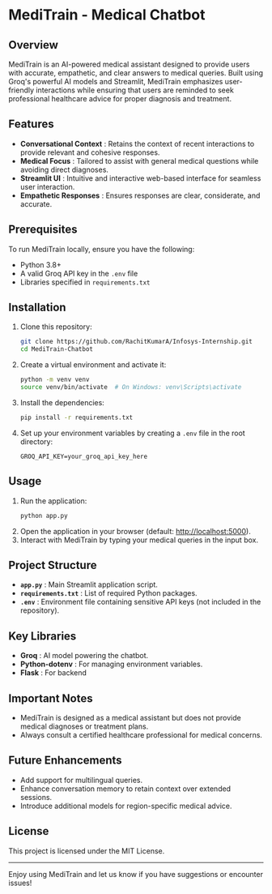 # MediTrain - Medical Chatbot

## Overview

MediTrain is an AI-powered medical assistant designed to provide users with accurate, empathetic, and clear answers to medical queries. Built using Groq's powerful AI models and Streamlit, MediTrain emphasizes user-friendly interactions while ensuring that users are reminded to seek professional healthcare advice for proper diagnosis and treatment.

## Features

* **Conversational Context** : Retains the context of recent interactions to provide relevant and cohesive responses.
* **Medical Focus** : Tailored to assist with general medical questions while avoiding direct diagnoses.
* **Streamlit UI** : Intuitive and interactive web-based interface for seamless user interaction.
* **Empathetic Responses** : Ensures responses are clear, considerate, and accurate.

## Prerequisites

To run MediTrain locally, ensure you have the following:

* Python 3.8+
* A valid Groq API key in the `.env` file
* Libraries specified in `requirements.txt`

## Installation

1. Clone this repository:
   ```bash
   git clone https://github.com/RachitKumarA/Infosys-Internship.git
   cd MediTrain-Chatbot
   ```
2. Create a virtual environment and activate it:
   ```bash
   python -m venv venv
   source venv/bin/activate  # On Windows: venv\Scripts\activate
   ```
3. Install the dependencies:
   ```bash
   pip install -r requirements.txt
   ```
4. Set up your environment variables by creating a `.env` file in the root directory:
   ```env
   GROQ_API_KEY=your_groq_api_key_here
   ```

## Usage

1. Run the application:
   ```bash
   python app.py
   ```
2. Open the application in your browser (default: [http://localhost:5000](http://localhost:5000/)).
3. Interact with MediTrain by typing your medical queries in the input box.

## Project Structure

* **`app.py`** : Main Streamlit application script.
* **`requirements.txt`** : List of required Python packages.
* **`.env`** : Environment file containing sensitive API keys (not included in the repository).

## Key Libraries

* **Groq** : AI model powering the chatbot.
* **Python-dotenv** : For managing environment variables.
* **Flask** : For backend

## Important Notes

* MediTrain is designed as a medical assistant but does not provide medical diagnoses or treatment plans.
* Always consult a certified healthcare professional for medical concerns.

## Future Enhancements

* Add support for multilingual queries.
* Enhance conversation memory to retain context over extended sessions.
* Introduce additional models for region-specific medical advice.

## License

This project is licensed under the MIT License.

---

Enjoy using MediTrain and let us know if you have suggestions or encounter issues!
